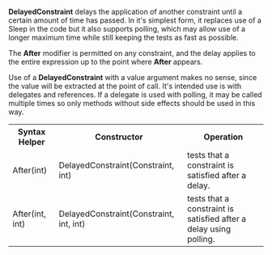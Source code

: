 <p><b>DelayedConstraint</b> delays the application of another constraint until a certain
   amount of time has passed. In it's simplest form, it replaces use of a Sleep 
   in the code but it also supports polling, which may allow use of a longer 
   maximum time while still keeping the tests as fast as possible. 
   
<p>The <b>After</b> modifier is permitted on any constraint, and the delay applies to 
   the entire expression up to the point where <b>After</b> appears. 

<p>Use of a <b>DelayedConstraint</b> with a value argument makes no sense, since 
   the value will be extracted at the point of call. It's intended use is with 
   delegates and references. If a delegate is used with polling, it may be called 
   multiple times so only methods without side effects should be used in this way. 

<table class="constraints">
<tr><th>Syntax Helper</th><th>Constructor</th><th>Operation</th></tr>
<tr><td>After(int)</td><td>DelayedConstraint(Constraint, int)</td></td><td>tests that a constraint is satisfied after a delay.</tr>
<tr><td>After(int, int)</td><td>DelayedConstraint(Constraint, int, int)</td></td><td>tests that a constraint is satisfied after a delay using polling.</tr>
</table>

